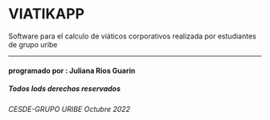 # VIATIKAPP
Software para el calculo de viáticos corporativos realizada por estudiantes de grupo uribe
***
#### programado por : Juliana Rios Guarin
##### Todos lods derechos reservados
###### CESDE-GRUPO URIBE Octubre 2022

